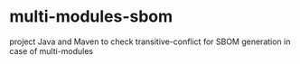 # multi-modules-sbom
project Java and Maven to check transitive-conflict for SBOM generation in case of multi-modules
